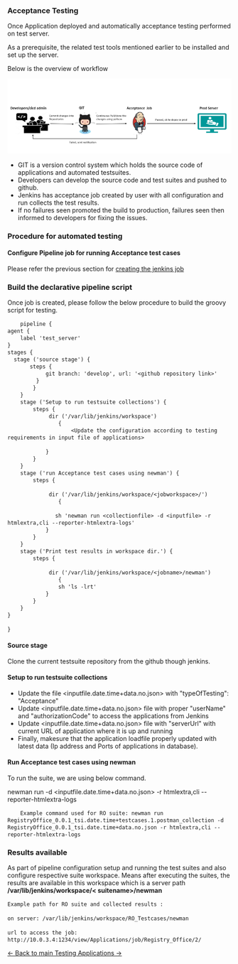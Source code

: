 ### Acceptance Testing
Once Application deployed and automatically acceptance testing performed on test server.

As a prerequisite, the related test tools mentioned earlier to be installed and set up the server.

Below is the overview of workflow

![Acceptance Testing](../Images/AcceptanceTestingflow.PNG)

* GIT is a version control system which holds the source code of applications and automated testsuites.
* Developers can develop the source code and test suites and pushed to github.
* Jenkins has acceptance job created by user with all configuration and run collects the test results.
* If no failures seen promoted the build to production, failures seen then informed to developers for fixing the issues.

### Procedure for automated testing

#### Configure Pipeline job for running Acceptance test cases

Please refer the previous section for [creating the jenkins job](../Tools/Jenkins/JenkinsJobsAndSDNDeployment.md#list-of-jenkins-jobs)

### Build the declarative pipeline script
Once job is created, please follow the below procedure to build the groovy script for testing.

        pipeline {
    agent {
        label 'test_server'
    }
    stages {
      stage ('source stage') {
           steps {
                git branch: 'develop', url: '<github repository link>' 
             }
            }
        }
        stage ('Setup to run testsuite collections') {
            steps {
                 dir ('/var/lib/jenkins/workspace')
                    {
                        <Update the configuration according to testing requirements in input file of applications>

                }
            }
        }
        stage ('run Acceptance test cases using newman') {
            steps {

                 dir ('/var/lib/jenkins/workspace/<jobworkspace>/')
                    {
                    
                   sh 'newman run <collectionfile> -d <inputfile> -r htmlextra,cli --reporter-htmlextra-logs'
                }
            }
        }  
        stage ('Print test results in workspace dir.') {
            steps {

                 dir ('/var/lib/jenkins/workspace/<jobname>/newman')
                    {
                    sh 'ls -lrt'
                }
            }
        }
    }

    }
    

#### Source stage 
Clone the current testsuite repository from the github though jenkins.
     
#### Setup to run testsuite collections 
- Update the file <inputfile.date.time+data.no.json> with "typeOfTesting": "Acceptance"
- Update <inputfile.date.time+data.no.json> file with proper "userName" and "authorizationCode" to access the applications from Jenkins
- Update <inputfile.date.time+data.no.json> file with "serverUrl" with current URL of application where it is up and running
-  Finally, makesure that the application loadfile properly updated with latest data (Ip address and Ports of applications in database).

#### Run Acceptance test cases using newman
To run the suite, we are using below command.

 newman run <postmancollectionjsonfile> -d <inputfile.date.time+data.no.json> -r htmlextra,cli --reporter-htmlextra-logs

        Example command used for RO suite: newman run RegistryOffice_0.0.1_tsi.date.time+testcases.1.postman_collection -d RegistryOffice_0.0.1_tsi.date.time+data.no.json -r htmlextra,cli --reporter-htmlextra-logs

### Results available

As part of pipeline configuration setup and running the test suites and also configure respective suite workspace. Means after executing the suites, the results are available in this workspace which is a server path **/var/lib/jenkins/workspace/< suitename>/newman**


    Example path for RO suite and collected results :

    on server: /var/lib/jenkins/workspace/RO_Testcases/newman

    url to access the job: http://10.0.3.4:1234/view/Applications/job/Registry_Office/2/

[<- Back to main Testing Applications ->](../../TestingApplications.md)